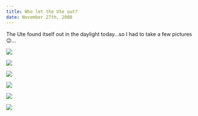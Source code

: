 ```yaml
---
title: Who let the Ute out?
date: November 27th, 2008
---
```


The Ute found itself out in the daylight today…so I had to take a few pictures 😉…

![](/images/pop/studeute/finished022.jpg)

![](/images/pop/studeute/finished043.jpg)

![](/images/pop/studeute/finished061.jpg)

![](/images/pop/studeute/finished050.jpg)

![](/images/pop/studeute/finished069.jpg)

![](/images/pop/studeute/finished073.jpg)
